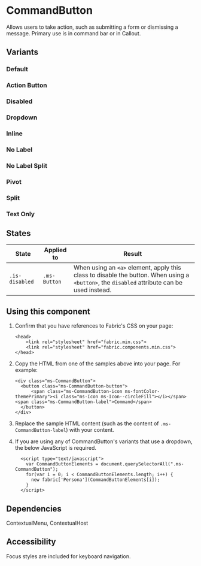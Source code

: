 # CommandButton
Allows users to take action, such as submitting a form or dismissing a message. Primary use is in command bar or in Callout.

## Variants

### Default
<!--- 
{{> CommandButton props=CommandButtonExampleModel.props}} 
--->

### Action Button
<!--- 
{{> CommandButton props=CommandButtonExampleModel.propsActionButton}} 
--->

### Disabled
<!--- 
{{> CommandButton props=CommandButtonExampleModel.propsDisabled}} 
--->

### Dropdown
<!--- 
{{> CommandButton props=CommandButtonExampleModel.propsDropdown}} 
--->

### Inline
<!--- 
{{> CommandButton props=CommandButtonExampleModel.propsInline}} 
--->

### No Label
<!--- 
{{> CommandButton props=CommandButtonExampleModel.propsNoLabel}} 
--->

### No Label Split
<!--- 
{{> CommandButton props=CommandButtonExampleModel.propsNoLabelSplit}} 
--->

### Pivot
<!--- 
{{> CommandButton props=CommandButtonExampleModel.propsPivot}} 
--->

### Split
<!--- 
{{> CommandButton props=CommandButtonExampleModel.propsSplit}} 
--->

### Text Only
<!--- 
{{> CommandButton props=CommandButtonExampleModel.propsTextOnly}} 
--->

## States
State | Applied to | Result
 --- | --- | ---
`.is-disabled` | `.ms-Button` | When using an `<a>` element, apply this class to disable the button. When using a `<button>`, the `disabled` attribute can be used instead.

## Using this component
1. Confirm that you have references to Fabric's CSS on your page:
    ```
    <head>
        <link rel="stylesheet" href="fabric.min.css">
        <link rel="stylesheet" href="fabric.components.min.css">
    </head>
    ```
2. Copy the HTML from one of the samples above into your page. For example:
    ```
    <div class="ms-CommandButton">
      <button class="ms-CommandButton-button">
          <span class="ms-CommandButton-icon ms-fontColor-themePrimary"><i class="ms-Icon ms-Icon--circleFill"></i></span><span class="ms-CommandButton-label">Command</span>
      </button>
    </div>
    ```
3. Replace the sample HTML content (such as the content of `.ms-CommandButton-label`) with your content.
4. If you are using any of CommandButton's variants that use a dropdown, the below JavaScript is required.

    ```
      <script type="text/javascript">
        var CommandButtonElements = document.querySelectorAll(".ms-CommandButton");
        for(var i = 0; i < CommandButtonElements.length; i++) {
          new fabric['Persona'](CommandButtonElements[i]);
        }
      </script>
    ```

## Dependencies
ContextualMenu, ContextualHost

## Accessibility
Focus styles are included for keyboard navigation.

<!---
{{> CommandButtonExampleJS }}
--->